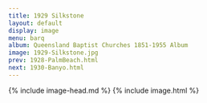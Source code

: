 ```yaml
---
title: 1929 Silkstone
layout: default
display: image
menu: barq
album: Queensland Baptist Churches 1851-1955 Album
image: 1929-Silkstone.jpg
prev: 1928-PalmBeach.html
next: 1930-Banyo.html
---
```

{% include image-head.md %}
{% include image.html %}